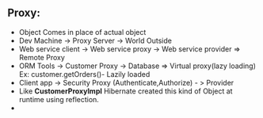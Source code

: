 Proxy:
------
- Object Comes in place of actual object
- Dev Machine -> Proxy Server -> World Outside
- Web service client -> Web service proxy -> Web service provider => Remote Proxy
- ORM Tools -> Customer Proxy -> Database  => Virtual proxy(lazy loading) Ex: customer.getOrders()- Lazily loaded
- Client app -> Security Proxy (Authenticate,Authorize) - > Provider  
- Like **CustomerProxyImpl**  Hibernate created this kind of Object at runtime using reflection.
- 